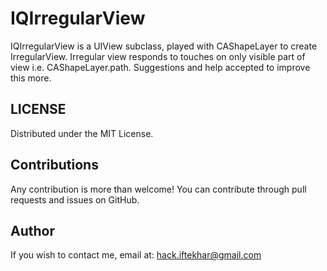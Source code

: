 IQIrregularView
===============

IQIrregularView is a UIView subclass, played with CAShapeLayer to create IrregularView. Irregular view responds to touches on only visible part of view i.e. CAShapeLayer.path. Suggestions and help accepted to improve this more.


LICENSE
---
Distributed under the MIT License.

Contributions
---
Any contribution is more than welcome! You can contribute through pull requests and issues on GitHub.

Author
---
If you wish to contact me, email at: hack.iftekhar@gmail.com
